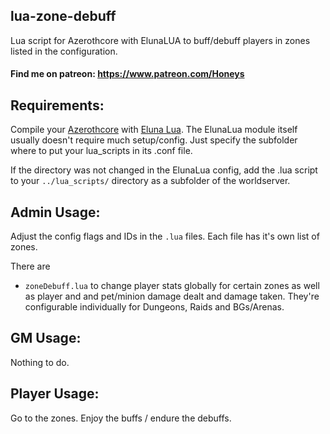 ## lua-zone-debuff
Lua script for Azerothcore with ElunaLUA to buff/debuff players in zones listed in the configuration.

#### Find me on patreon: https://www.patreon.com/Honeys

## Requirements:
Compile your [Azerothcore](https://github.com/azerothcore/azerothcore-wotlk) with [Eluna Lua](https://www.azerothcore.org/catalogue-details.html?id=131435473).
The ElunaLua module itself usually doesn't require much setup/config. Just specify the subfolder where to put your lua_scripts in its .conf file.

If the directory was not changed in the ElunaLua config, add the .lua script to your `../lua_scripts/` directory as a subfolder of the worldserver.

## Admin Usage:
Adjust the config flags and IDs in the `.lua` files. Each file has it's own list of zones.

There are
- `zoneDebuff.lua` to change player stats globally for certain zones as well as player and and pet/minion damage dealt and damage taken.
They're configurable individually for Dungeons, Raids and BGs/Arenas.

## GM Usage:
Nothing to do.

## Player Usage:
Go to the zones. Enjoy the buffs / endure the debuffs.
